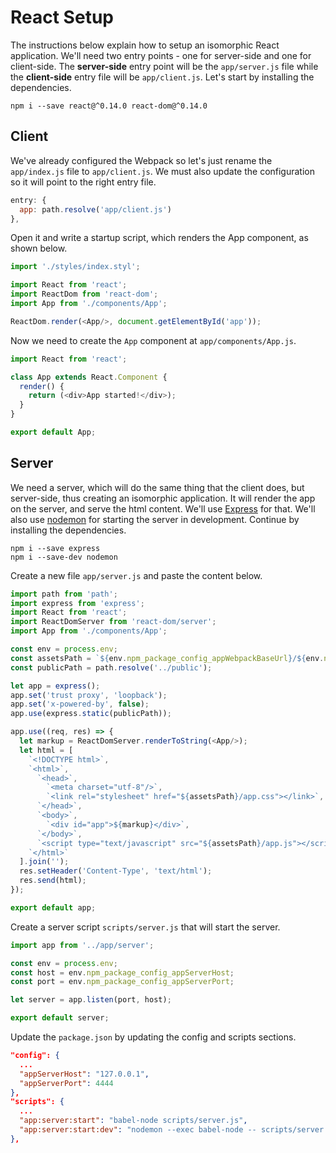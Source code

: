 # React Setup

The instructions below explain how to setup an isomorphic React application. We'll need two entry points - one for server-side and one for client-side. The **server-side** entry point will be the `app/server.js` file while the **client-side** entry file will be `app/client.js`. Let's start by installing the dependencies.

```
npm i --save react@^0.14.0 react-dom@^0.14.0
```

## Client

We've already configured the Webpack so let's just rename the `app/index.js` file to `app/client.js`. We must also update the configuration so it will point to the right entry file.

```js
entry: {
  app: path.resolve('app/client.js')
},
```

Open it and write a startup script, which renders the App component, as shown below.

```js
import './styles/index.styl';

import React from 'react';
import ReactDom from 'react-dom';
import App from './components/App';

ReactDom.render(<App/>, document.getElementById('app'));
```

Now we need to create the `App` component at `app/components/App.js`.

```js
import React from 'react';

class App extends React.Component {
  render() {
    return (<div>App started!</div>);
  }
}

export default App;
```

## Server

We need a server, which will do the same thing that the client does, but server-side, thus creating an isomorphic application. It will render the app on the server, and serve the html content. We'll use [Express](http://expressjs.com) for that. We'll also use [nodemon](http://nodemon.io/) for starting the server in development. Continue by installing the dependencies.

```
npm i --save express
npm i --save-dev nodemon
```

Create a new file `app/server.js` and paste the content below.

```js
import path from 'path';
import express from 'express';
import React from 'react';
import ReactDomServer from 'react-dom/server';
import App from './components/App';

const env = process.env;
const assetsPath = `${env.npm_package_config_appWebpackBaseUrl}/${env.npm_package_version}`;
const publicPath = path.resolve('../public');

let app = express();
app.set('trust proxy', 'loopback');
app.set('x-powered-by', false);
app.use(express.static(publicPath));

app.use((req, res) => {
  let markup = ReactDomServer.renderToString(<App/>);
  let html = [
    `<!DOCTYPE html>`,
    `<html>`,
      `<head>`,
        `<meta charset="utf-8"/>`,
        `<link rel="stylesheet" href="${assetsPath}/app.css"></link>`,
      `</head>`,
      `<body>`,
        `<div id="app">${markup}</div>`,
      `</body>`,
      `<script type="text/javascript" src="${assetsPath}/app.js"></script>`,
    `</html>`
  ].join('');
  res.setHeader('Content-Type', 'text/html');
  res.send(html);
});

export default app;
```

Create a server script `scripts/server.js` that will start the server.

```js
import app from '../app/server';

const env = process.env;
const host = env.npm_package_config_appServerHost;
const port = env.npm_package_config_appServerPort;

let server = app.listen(port, host);

export default server;
```

Update the `package.json` by updating the config and scripts sections.

```json
"config": {
  ...
  "appServerHost": "127.0.0.1",
  "appServerPort": 4444
},
"scripts": {
  ...
  "app:server:start": "babel-node scripts/server.js",
  "app:server:start:dev": "nodemon --exec babel-node -- scripts/server.js"
},
```
